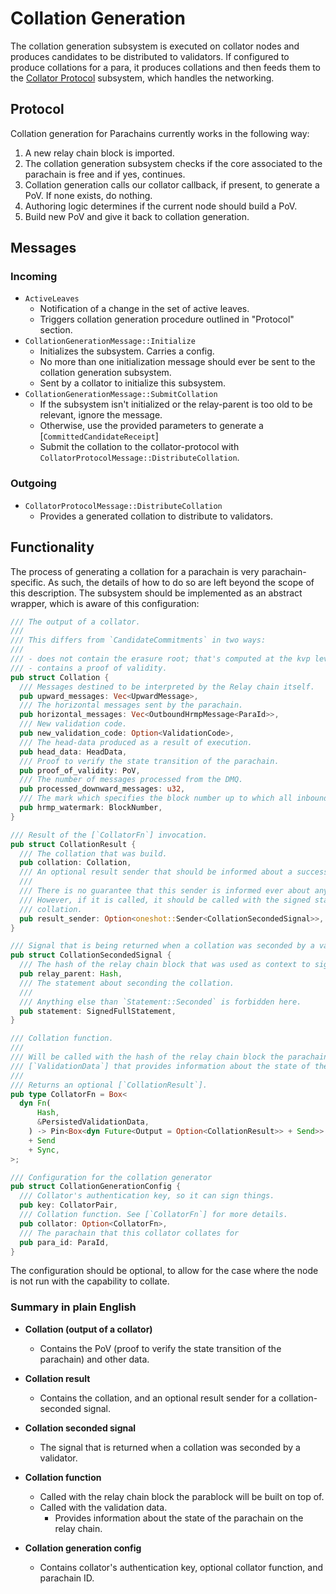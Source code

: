 # Collation Generation

The collation generation subsystem is executed on collator nodes and produces candidates to be distributed to validators. If configured to produce collations for a para, it produces collations and then feeds them to the [Collator Protocol][CP] subsystem, which handles the networking.

## Protocol

Collation generation for Parachains currently works in the following way:

1.  A new relay chain block is imported.
2.  The collation generation subsystem checks if the core associated to
    the parachain is free and if yes, continues.
3.  Collation generation calls our collator callback, if present, to generate a PoV. If none exists, do nothing.
4.  Authoring logic determines if the current node should build a PoV.
5.  Build new PoV and give it back to collation generation.

## Messages

### Incoming

- `ActiveLeaves`
  - Notification of a change in the set of active leaves.
  - Triggers collation generation procedure outlined in "Protocol" section.
- `CollationGenerationMessage::Initialize`
  - Initializes the subsystem. Carries a config.
  - No more than one initialization message should ever be sent to the collation
    generation subsystem.
  - Sent by a collator to initialize this subsystem.
- `CollationGenerationMessage::SubmitCollation`
  - If the subsystem isn't initialized or the relay-parent is too old to be relevant, ignore the message.
  - Otherwise, use the provided parameters to generate a [`CommittedCandidateReceipt`]
  - Submit the collation to the collator-protocol with `CollatorProtocolMessage::DistributeCollation`.

### Outgoing

- `CollatorProtocolMessage::DistributeCollation`
  - Provides a generated collation to distribute to validators.

## Functionality

The process of generating a collation for a parachain is very parachain-specific. As such, the details of how to do so are left beyond the scope of this description. The subsystem should be implemented as an abstract wrapper, which is aware of this configuration:

```rust
/// The output of a collator.
///
/// This differs from `CandidateCommitments` in two ways:
///
/// - does not contain the erasure root; that's computed at the kvp level, not at Cumulus
/// - contains a proof of validity.
pub struct Collation {
  /// Messages destined to be interpreted by the Relay chain itself.
  pub upward_messages: Vec<UpwardMessage>,
  /// The horizontal messages sent by the parachain.
  pub horizontal_messages: Vec<OutboundHrmpMessage<ParaId>>,
  /// New validation code.
  pub new_validation_code: Option<ValidationCode>,
  /// The head-data produced as a result of execution.
  pub head_data: HeadData,
  /// Proof to verify the state transition of the parachain.
  pub proof_of_validity: PoV,
  /// The number of messages processed from the DMQ.
  pub processed_downward_messages: u32,
  /// The mark which specifies the block number up to which all inbound HRMP messages are processed.
  pub hrmp_watermark: BlockNumber,
}

/// Result of the [`CollatorFn`] invocation.
pub struct CollationResult {
  /// The collation that was build.
  pub collation: Collation,
  /// An optional result sender that should be informed about a successfully seconded collation.
  ///
  /// There is no guarantee that this sender is informed ever about any result, it is completely okay to just drop it.
  /// However, if it is called, it should be called with the signed statement of a parachain validator seconding the
  /// collation.
  pub result_sender: Option<oneshot::Sender<CollationSecondedSignal>>,
}

/// Signal that is being returned when a collation was seconded by a validator.
pub struct CollationSecondedSignal {
  /// The hash of the relay chain block that was used as context to sign [`Self::statement`].
  pub relay_parent: Hash,
  /// The statement about seconding the collation.
  ///
  /// Anything else than `Statement::Seconded` is forbidden here.
  pub statement: SignedFullStatement,
}

/// Collation function.
///
/// Will be called with the hash of the relay chain block the parachain block should be build on and the
/// [`ValidationData`] that provides information about the state of the parachain on the relay chain.
///
/// Returns an optional [`CollationResult`].
pub type CollatorFn = Box<
  dyn Fn(
      Hash,
      &PersistedValidationData,
    ) -> Pin<Box<dyn Future<Output = Option<CollationResult>> + Send>>
    + Send
    + Sync,
>;

/// Configuration for the collation generator
pub struct CollationGenerationConfig {
  /// Collator's authentication key, so it can sign things.
  pub key: CollatorPair,
  /// Collation function. See [`CollatorFn`] for more details.
  pub collator: Option<CollatorFn>,
  /// The parachain that this collator collates for
  pub para_id: ParaId,
}
```

The configuration should be optional, to allow for the case where the node is not run with the capability to collate.

### Summary in plain English

- **Collation (output of a collator)**

  - Contains the PoV (proof to verify the state transition of the
    parachain) and other data.

- **Collation result**

  - Contains the collation, and an optional result sender for a
    collation-seconded signal.

- **Collation seconded signal**

  - The signal that is returned when a collation was seconded by a
    validator.

- **Collation function**

  - Called with the relay chain block the parablock will be built on top
    of.
  - Called with the validation data.
    - Provides information about the state of the parachain on the relay
      chain.

- **Collation generation config**

  - Contains collator's authentication key, optional collator function, and
    parachain ID.

[CP]: collator-protocol.md
